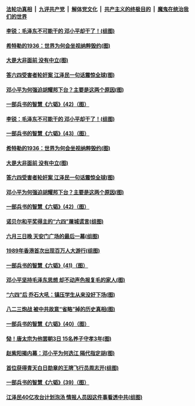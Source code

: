 ####  [法轮功真相](../../../../basic/blob/master/README.md?t=06051531) &nbsp;|&nbsp; [九评共产党](../../../../9ping.md/blob/master/README.md?t=06051531) &nbsp;|&nbsp; [解体党文化](../../../../jtdwh.md/blob/master/README.md?t=06051531)  &nbsp;|&nbsp; [共产主义的终极目的](../../../../gczydzjmd.md/blob/master/README.md?t=06051531) &nbsp;|&nbsp; [魔鬼在统治我们的世界](../../../../mgztzwmdsj.md/blob/master/README.md?t=06051531) 

#### [李锐：毛泽东不可能干的 邓小平却干了！(组图)](../pages/p6/934981.md?t=06051531) 

#### [希特勒的1936：世界为何会坐视纳粹毁约(图)](../pages/p6/935217.md?t=06051531) 

#### [大是大非面前 没有中立(图)](../pages/p6/934485.md?t=06051531) 

#### [答六四受害者轮奸案 江泽民一句话震惊全球(图)](../pages/p6/910379.md?t=06051531) 

#### [邓小平为何强迫胡耀邦下台？主要是这两个原因(图)](../pages/p6/935035.md?t=06051531) 

#### [一部兵书的智慧《六韬》(42)（图）](../pages/p6/931113.md?t=06051531) 

#### [李锐：毛泽东不可能干的 邓小平却干了！(组图)](../pages/p6/934981.md?t=06051531) 

#### [一部兵书的智慧《六韬》(43)（图）](../pages/p6/931114.md?t=06051531) 

#### [希特勒的1936：世界为何会坐视纳粹毁约(图)](../pages/p6/935217.md?t=06051531) 

#### [大是大非面前 没有中立(图)](../pages/p6/934485.md?t=06051531) 

#### [答六四受害者轮奸案 江泽民一句话震惊全球(图)](../pages/p6/910379.md?t=06051531) 

#### [邓小平为何强迫胡耀邦下台？主要是这两个原因(图)](../pages/p6/935035.md?t=06051531) 

#### [一部兵书的智慧《六韬》(42)（图）](../pages/p6/931113.md?t=06051531) 

#### [诺贝尔和平奖得主的“六四”屠城谎言(组图)](../pages/p6/934150.md?t=06051531) 

#### [六月三日晚 天安门广场的最后一幕(组图)](../pages/p6/934536.md?t=06051531) 

#### [1989年香港首次出现百万人大游行(组图)](../pages/p6/935120.md?t=06051531) 

#### [一部兵书的智慧《六韬》(41)（图）](../pages/p6/931111.md?t=06051531) 

#### [邓小平坚持毛泽东思想 却不动声色报复毛的家人(图)](../pages/p6/934249.md?t=06051531) 

#### [“六四”后 乔石大吼：镇压学生从来没好下场(图)](../pages/p6/918521.md?t=06051531) 

#### [八二三炮战 被中共故意“省略”掉的历史真相(图)](../pages/p6/935105.md?t=06051531) 

#### [一部兵书的智慧《六韬》(40)（图）](../pages/p6/931110.md?t=06051531) 

#### [恸！唐太宗为他罢朝3日 15名养子守孝3年(图)](../pages/p6/934211.md?t=06051531) 

#### [赵紫阳揭内幕：邓小平为何选江 隔代指定胡(图)](../pages/p6/934248.md?t=06051531) 

#### [首位获得青天白日勋章的王牌飞行员周志开(组图)](../pages/p6/934535.md?t=06051531) 

#### [一部兵书的智慧《六韬》(39)（图）](../pages/p6/931109.md?t=06051531) 

#### [江泽民40亿攻台计划泡汤 情报人员因这件事看透中共(组图)](../pages/p6/935030.md?t=06051531) 

